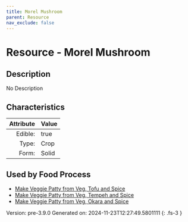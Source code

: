 ```yaml
---
title: Morel Mushroom
parent: Resource
nav_exclude: false
---
```

# Resource - Morel Mushroom

## Description
No Description

## Characteristics

| Attribute      | Value |
|--------:|:------|
|Edible:|true|
|Type:|Crop|
|Form:|Solid|
 



    
## Used by Food Process

- [Make Veggie Patty from Veg, Tofu and Spice](../food/make-veggie-patty-from-veg--tofu-and-spice.html)
- [Make Veggie Patty from Veg, Tempeh and Spice](../food/make-veggie-patty-from-veg--tempeh-and-spice.html)
- [Make Veggie Patty from Veg, Okara and Spice](../food/make-veggie-patty-from-veg--okara-and-spice.html)


Version: pre-3.9.0 Generated on: 2024-11-23T12:27:49.5801111
{: .fs-3 }
